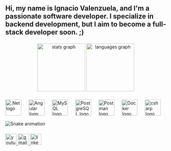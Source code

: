 <h2 align="left">Hi, my name is Ignacio Valenzuela, and I'm a passionate software developer. I specialize in backend development, but I aim to become a full-stack developer soon. ;)</h2>

###

<div align="center">
  <img src="https://github-readme-stats.vercel.app/api?username=NachoXx25&theme=dark&show_icons=true" height="150" alt="stats graph" />
  <img src="https://github-readme-stats.vercel.app/api/top-langs?username=NachoXx25&layout=compact&theme=dark" height="150" alt="languages graph" />
</div>

###

###

<div align="left">
  <img src="https://cdn.jsdelivr.net/gh/devicons/devicon@latest/icons/dotnetcore/dotnetcore-original.svg" height="50" alt=".Net logo"  />
  <img width="15" />
  <img src="https://cdn.jsdelivr.net/gh/devicons/devicon@latest/icons/angularjs/angularjs-original.svg" height="50" alt="Angular logo"  />
  <img width="15" />
  <img src="https://cdn.jsdelivr.net/gh/devicons/devicon@latest/icons/mysql/mysql-original-wordmark.svg" height="50" alt="MySQL logo"  />
  <img width="15" />
  <img src="https://cdn.jsdelivr.net/gh/devicons/devicon@latest/icons/postgresql/postgresql-original-wordmark.svg" height="50" alt="PostgreSQL logo"  />
  <img width="15" />
  <img src="https://cdn.jsdelivr.net/gh/devicons/devicon@latest/icons/postman/postman-original.svg" height="50" alt="Postman logo"  />
  <img width="15" />
  <img src="https://cdn.jsdelivr.net/gh/devicons/devicon@latest/icons/docker/docker-original.svg" height="50" alt="Docker logo"  />
  <img width="15" />
  <img src="https://cdn.jsdelivr.net/gh/devicons/devicon/icons/csharp/csharp-original.svg" height="50" alt="csharp logo"  />
</div>

![Snake animation](https://github.com/NachoXx25/NachoXx25/blob/output/snake.svg)

###

<div align="left">
  <a href="https://www.youtube.com/@ignaciovalenzuela8034" target="_blank">
    <img src="https://img.shields.io/static/v1?message=Youtube&logo=youtube&label=&color=FF0000&logoColor=white&labelColor=&style=for-the-badge" height="35" alt="youtube logo" />
  </a>
  <a href="mailto:ignacio.alfonso2002@gmail.com" target="_blank">
    <img src="https://img.shields.io/static/v1?message=Gmail&logo=gmail&label=&color=D14836&logoColor=white&labelColor=&style=for-the-badge" height="35" alt="gmail logo" />
  </a>
  <a href="https://www.linkedin.com/in/ignacio-valenzuela-531752261/" target="_blank">
    <img src="https://img.shields.io/static/v1?message=LinkedIn&logo=linkedin&label=&color=0077B5&logoColor=white&labelColor=&style=for-the-badge" height="35" alt="linkedin logo" />
  </a>
</div>

###
